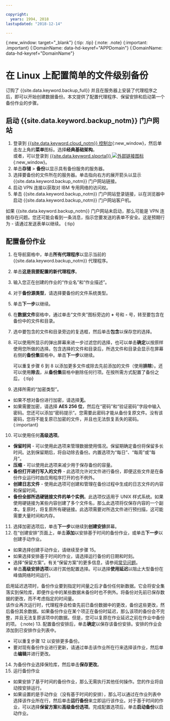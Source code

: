 ```yaml
---

copyright:
  years: 1994, 2018
lastupdated: "2018-12-14"

---
```

{:new_window: target="_blank"}
{:tip: .tip}
{:note: .note}
{:important: .important}
{:DomainName: data-hd-keyref="APPDomain"}
{:DomainName: data-hd-keyref="DomainName"}

# 在 Linux 上配置简单的文件级别备份

订购了 {{site.data.keyword.backup_full}} 并且在服务器上安装了代理程序之后，即可以开始创建数据备份。本文提供了配置代理程序、保留安排和启动第一个备份作业的步骤。

## 启动 {{site.data.keyword.backup_notm}} 门户网站

1. 登录到 [{{site.data.keyword.cloud_notm}} 控制台](https://{DomainName}/){:new_window}，然后单击左上角的**菜单**图标。选择**经典基础架构**。<br>
   或者，可以登录到 [{{site.data.keyword.slportal}} ![外部链接图标](../../icons/launch-glyph.svg "外部链接图标")](https://control.softlayer.com/){:new_window}。
2. 单击**存储** > **备份**以显示具有备份服务的服务器。
2. 选择要备份的文件所在的服务器。单击指向右方的展开箭头以显示 {{site.data.keyword.backup_notm}} 门户网站链接。
3. 启动 VPN 连接以获取对 IBM 专用网络的访问权。
4. 单击 {{site.data.keyword.backup_notm}} 门户网站登录链接，以在浏览器中启动 {{site.data.keyword.backup_notm}} 门户网站客户机。<br/>

  如果 {{site.data.keyword.backup_notm}} 门户网站未启动，那么可能是 VPN 连接存在问题。您还可能会看到一条消息，指示您要发送的表单不安全。这是预期行为 - 请通过发送表单以继续。
  {:tip}

## 配置备份作业

1. 在导航窗格中，单击**所有代理程序**以显示当前的 {{site.data.keyword.backup_notm}} 代理程序。
2. 单击**这是我要配置的新代理程序**。
3. 输入您正在创建的作业的“作业名”和“作业描述”。
4. 对于**备份源类型**，请选择要备份的文件系统类型。
5. 单击**下一步**以继续。
6. 在**数据文件**窗格中，通过单击“文件夹”图标旁边的 **+** 号和 **-** 号，转至要包含在备份中的文件和目录。
7. 选中要包含的文件和目录旁边的复选框，然后单击**包含**以保存您的选择。
8. 可以使用所显示的弹出屏幕来进一步过滤您的选择，也可以单击**确定**以按原样使用您所做的选择。包含选择的文件和目录后，所选文件和目录会显示在屏幕右侧的**备份集**窗格中。单击**下一步**以继续。

   可以重复步骤 6 到 8 以添加更多文件或除去先前添加的文件（使用**排除**）。还可以使用**除去**，从**备份集**窗格中删除任何行项。在按所需方式配置了备份之后，
   {:tip}
9. 选择所需的“加密类型”。
  - 如果不想对备份进行加密，请选择**无**。
  - 如果需要加密，请选择 **AES 256 位**，然后在“密码”和“验证密码”字段中输入密码。您还可以添加“密码提示”。您需要此密码才能从备份复原文件。没有该密码，您将不能复原已加密的文件，并且也无法恢复丢失的密码。
  {:important}
10. 可以使用任何**高级选项**。
  - **保留时间** - 可以使用此选项来管理数据使用情况。保留期确定备份将保留多长时间。达到保留期后，将自动除去备份。内置选项为“每日”、“每周”或“每月”。
  - **压缩** - 可以使用此选项来减少用于保存备份的容量。
  - **备份打开进行写入的文件** - 此选项允许对文件进行备份，即便这些文件是在备份作业运行时由应用程序打开的也不例外。
  - **创建日志文件** - 使用此选项可创建和管理在备份过程中生成的日志文件的内容和保留时间。
  - **备份全部所选硬链接文件的单个实例**。此选项仅适用于 UNIX 样式系统。如果使用硬链接为某些内容创建了多个文件名，那么此选项将仅保存内容的一个副本。复原时，将复原所有硬链接。此选项需要对所选文件进行预扫描，这可能需要大量时间和内存。
11. 选择加密选项后，单击**下一步**以继续到**创建安排**屏幕。
12. 在“创建安排”页面上，单击**添加**以安排基于时间的备份作业，或单击**下一步**以创建手动作业。
  - 如果选择创建手动作业，请继续至步骤 15。
  - 如果选择安排基于时间的作业，请选择运行备份的日期和时刻。
  - 选择“保留方案”。有关“保留方案”的更多信息，请参阅[常见问题](faqs.html#how-do-the-retention-schemes-work-)。
  - 单击**高级安排选项**以进行其他配置选择。可以选择**使用延迟**以阻止大型备份在峰值网络时间运行。

启用延迟选项时，备份作业要到指定时间量之后才备份任何新数据。它会将安全集落实到保险库，即便作业中的某些数据未备份时也不例外。将备份对先前已保存数据的更改，而不考虑指定的时间量。<br/> 该作业再次运行时，代理程序会检查先前已备份数据中的更改，备份这些更改，然后备份其余数据。如果备份作业在某个项正在备份时延迟，那么该项的备份会不完整，并且无法复原该项中的数据。但是，您可以复原在作业延迟之前在作业中备份的项。
    {:note}
13. 配置备份安排后，单击**确定**以保存该备份安排。安排的作业会添加到已安排作业列表中。
  - 可以重复步骤 12 以安排更多备份。
  - 要对现有备份作业进行更新，请通过单击该作业所在行来选择该作业，然后单击**编辑**并进行更改。
14. 为备份作业选择保险库，然后单击**保存更改**。
15. 运行备份作业
  - 如果安排了基于时间的备份作业，那么无需执行其他任何操作。您的作业将自动按安排运行。
  - 如果设置的是手动作业（没有基于时间的安排），那么可以通过在作业列表中选择该作业所在行，然后单击**运行备份**来立即运行该作业。对于基于时间的作业，可以选择**保留方案**和**高级备份选项**。完成配置选项后，单击**启动备份**以启动作业。
